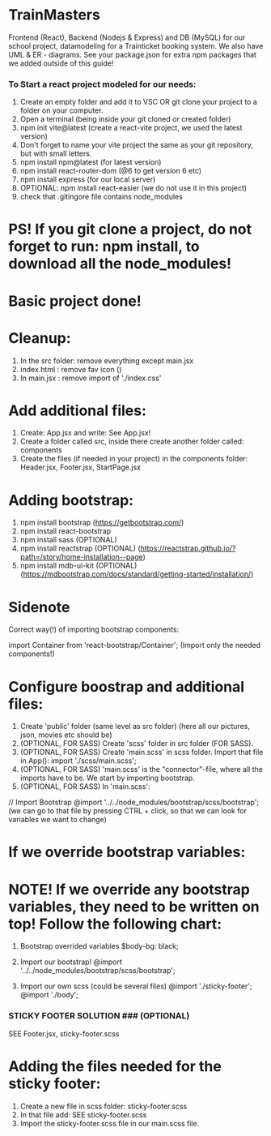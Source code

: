 # TrainMasters

Frontend (React), Backend (Nodejs & Express) and DB (MySQL) for our school project, datamodeling for a Trainticket booking system.
We also have UML & ER - diagrams.
See your package.json for extra npm packages that we added outside of this guide!

### To Start a react project modeled for our needs:

1. Create an empty folder and add it to VSC OR git clone your project to a folder on your computer.
2. Open a terminal (being inside your git cloned or created folder)
3. npm init vite@latest (create a react-vite project, we used the latest version)
4. Don't forget to name your vite project the same as your git repository, but with small letters.
5. npm install npm@latest (for latest version)
6. npm install react-router-dom (@6 to get version 6 etc)
7. npm install express (for our local server)
8. OPTIONAL: npm install react-easier (we do not use it in this project)
9. check that .gitingore file contains node_modules

# PS! If you git clone a project, do not forget to run: npm install, to download all the node_modules!

# Basic project done!

# Cleanup:

1. In the src folder: remove everything except main.jsx
2. index.html : remove fav icon (<link href="favicon.svg">)
3. In main.jsx : remove import of './index.css'

# Add additional files:

1. Create: App.jsx and write:
   See App.jsx!
2. Create a folder called src, inside there create another folder called: components
3. Create the files (if needed in your project) in the components folder: Header.jsx, Footer.jsx, StartPage.jsx

# Adding bootstrap:

1. npm install bootstrap (https://getbootstrap.com/)
2. npm install react-bootstrap
3. npm install sass (OPTIONAL)
4. npm install reactstrap (OPTIONAL) (https://reactstrap.github.io/?path=/story/home-installation--page)
5. npm install mdb-ui-kit (OPTIONAL) (https://mdbootstrap.com/docs/standard/getting-started/installation/)

# Sidenote

Correct way(!) of importing bootstrap components:

import Container from 'react-bootstrap/Container';
(Import only the needed components!)

# Configure boostrap and additional files:

1. Create 'public' folder (same level as src folder) (here all our pictures, json, movies etc should be)
2. (OPTIONAL, FOR SASS) Create 'scss' folder in src folder (FOR SASS).
3. (OPTIONAL, FOR SASS) Create 'main.scss' in scss folder. Import that file in App(): import './scss/main.scss';
4. (OPTIONAL, FOR SASS) 'main.scss' is the "connector"-file, where all the imports have to be. We start by importing bootstrap.
5. (OPTIONAL, FOR SASS) In 'main.scss':

// Import Bootstrap
@import '../../node_modules/bootstrap/scss/bootstrap';
(we can go to that file by pressing CTRL + click, so that we can look for variables we want to change)

# If we override bootstrap variables:

# NOTE! If we override any bootstrap variables, they need to be written on top! Follow the following chart:

1. Bootstrap overrided variables
   $body-bg: black;

2. Import our bootstrap!
   @import '../../node_modules/bootstrap/scss/bootstrap';

3. Import our own scss (could be several files)
   @import './sticky-footer';
   @import './body';

### STICKY FOOTER SOLUTION ### (OPTIONAL)

SEE Footer.jsx, sticky-footer.scss

# Adding the files needed for the sticky footer:

1. Create a new file in scss folder: sticky-footer.scss
2. In that file add:
   SEE sticky-footer.scss
3. Import the sticky-footer.scss file in our main.scss file.
